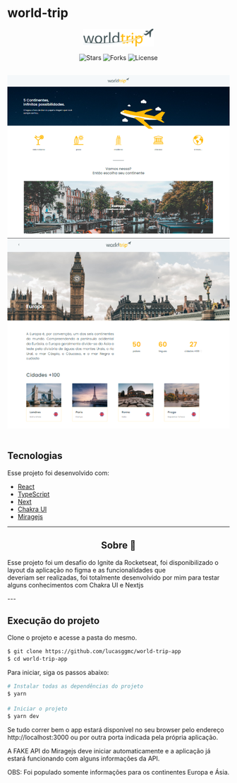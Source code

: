 # world-trip

<p align="center">
  <img alt="wolrd-trip" src=".github/logo.svg" width="160px">
</p>

<p align="center">
  <img src="https://img.shields.io/github/stars/lucasggmc/world-trip-app?label=stars&message=MIT&color=000000&labelColor=8257e5" alt="Stars">
  <img src="https://img.shields.io/github/forks/lucasggmc/world-trip-app?label=forks&message=MIT&color=000000&labelColor=8257e5" alt="Forks">     
  <img  src="https://img.shields.io/static/v1?label=license&message=MIT&color=000000&labelColor=8257e5" alt="License">
</p>

<br />

<div align="center">
    <img alt="" src=".github/home.png" />
    <img alt="" src=".github/continents.png" />
</div>

<br>

## Tecnologias

Esse projeto foi desenvolvido com:

- [React](https://reactjs.org)
- [TypeScript](https://www.typescriptlang.org)
- [Next](https://nextjs.org/)
- [Chakra UI](https://chakra-ui.com/)
- [Miragejs](https://miragejs.com/)
---
<h2 align="center">Sobre 📖</h2>
   
<p>
   Esse projeto foi um desafio do Ignite da Rocketseat, foi disponibilizado o layout da aplicação no figma e as funcionalidades que <br />
    deveriam ser realizadas, foi totalmente desenvolvido por mim para testar alguns conhecimentos com Chakra UI e Nextjs
</p>
---

## Execução do projeto

Clone o projeto e acesse a pasta do mesmo.

```bash
$ git clone https://github.com/lucasggmc/world-trip-app
$ cd world-trip-app
```

Para iniciar, siga os passos abaixo:
```bash
# Instalar todas as dependências do projeto
$ yarn

# Iniciar o projeto
$ yarn dev
```
Se tudo correr bem o app estará disponível no seu browser pelo endereço http://localhost:3000 ou por outra porta indicada pela própria aplicação.

A FAKE API do Miragejs deve iniciar automaticamente e a aplicação já estará funcionando com alguns informações da API.

OBS: Foi populado somente informações para os continentes Europa e Ásia.
